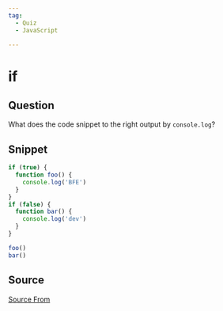 ```yaml
---
tag:
  - Quiz
  - JavaScript

---
```

  
# if

## Question
What does the code snippet to the right output by `console.log`?

## Snippet
```js
if (true) {
  function foo() {
    console.log('BFE')
  }
}
if (false) {
  function bar() {
    console.log('dev')
  }
}

foo()
bar()
```
    


##  Source
[Source From](https://bigfrontend.dev/quiz/if)

  